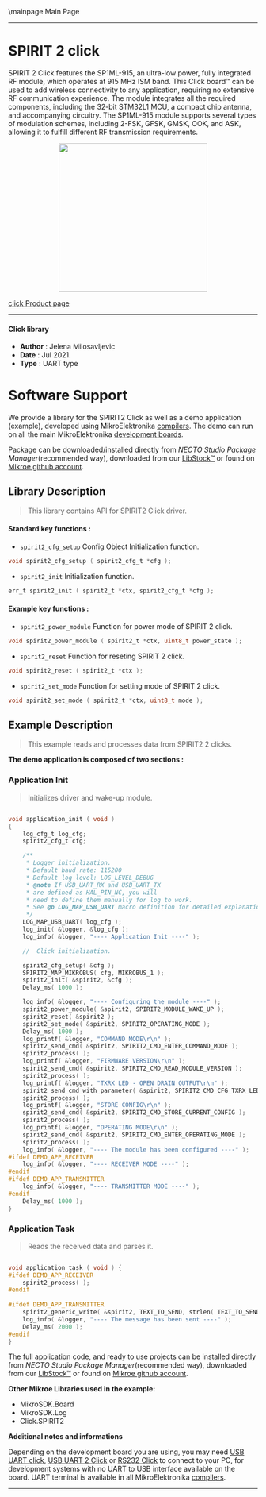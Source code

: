 \mainpage Main Page

---
# SPIRIT 2 click

SPIRIT 2 Click features the SP1ML-915, an ultra-low power, fully integrated RF module, which operates at 915 MHz ISM band. This Click board™ can be used to add wireless connectivity to any application, requiring no extensive RF communication experience. The module integrates all the required components, including the 32-bit STM32L1 MCU, a compact chip antenna, and accompanying circuitry. The SP1ML-915 module supports several types of modulation schemes, including 2-FSK, GFSK, GMSK, OOK, and ASK, allowing it to fulfill different RF transmission requirements.

<p align="center">
  <img src="https://download.mikroe.com/images/click_for_ide/spirit2_click.png" height=300px>
</p>

[click Product page](https://www.mikroe.com/spirit-2-click)

---


#### Click library

- **Author**        : Jelena Milosavljevic
- **Date**          : Jul 2021.
- **Type**          : UART type


# Software Support

We provide a library for the SPIRIT2 Click
as well as a demo application (example), developed using MikroElektronika
[compilers](https://www.mikroe.com/necto-studio).
The demo can run on all the main MikroElektronika [development boards](https://www.mikroe.com/development-boards).

Package can be downloaded/installed directly from *NECTO Studio Package Manager*(recommended way), downloaded from our [LibStock&trade;](https://libstock.mikroe.com) or found on [Mikroe github account](https://github.com/MikroElektronika/mikrosdk_click_v2/tree/master/clicks).

## Library Description

> This library contains API for SPIRIT2 Click driver.

#### Standard key functions :

- `spirit2_cfg_setup` Config Object Initialization function.
```c
void spirit2_cfg_setup ( spirit2_cfg_t *cfg );
```

- `spirit2_init` Initialization function.
```c
err_t spirit2_init ( spirit2_t *ctx, spirit2_cfg_t *cfg );
```

#### Example key functions :

- `spirit2_power_module` Function for power mode of SPIRIT 2 click.
```c
void spirit2_power_module ( spirit2_t *ctx, uint8_t power_state );
```

- `spirit2_reset` Function for reseting SPIRIT 2 click.
```c
void spirit2_reset ( spirit2_t *ctx );
```

- `spirit2_set_mode` Function for setting mode of SPIRIT 2 click.
```c
void spirit2_set_mode ( spirit2_t *ctx, uint8_t mode );
```

## Example Description

> This example reads and processes data from SPIRIT2 2 clicks.

**The demo application is composed of two sections :**

### Application Init

> Initializes driver and wake-up module.

```c

void application_init ( void ) 
{
    log_cfg_t log_cfg;
    spirit2_cfg_t cfg;

    /** 
     * Logger initialization.
     * Default baud rate: 115200
     * Default log level: LOG_LEVEL_DEBUG
     * @note If USB_UART_RX and USB_UART_TX 
     * are defined as HAL_PIN_NC, you will 
     * need to define them manually for log to work. 
     * See @b LOG_MAP_USB_UART macro definition for detailed explanation.
     */
    LOG_MAP_USB_UART( log_cfg );
    log_init( &logger, &log_cfg );
    log_info( &logger, "---- Application Init ----" );

    //  Click initialization.

    spirit2_cfg_setup( &cfg );
    SPIRIT2_MAP_MIKROBUS( cfg, MIKROBUS_1 );
    spirit2_init( &spirit2, &cfg );
    Delay_ms( 1000 );

    log_info( &logger, "---- Configuring the module ----" );
    spirit2_power_module( &spirit2, SPIRIT2_MODULE_WAKE_UP );
    spirit2_reset( &spirit2 );
    spirit2_set_mode( &spirit2, SPIRIT2_OPERATING_MODE );
    Delay_ms( 1000 );
    log_printf( &logger, "COMMAND MODE\r\n" );
    spirit2_send_cmd( &spirit2, SPIRIT2_CMD_ENTER_COMMAND_MODE );
    spirit2_process( );
    log_printf( &logger, "FIRMWARE VERSION\r\n" );
    spirit2_send_cmd( &spirit2, SPIRIT2_CMD_READ_MODULE_VERSION );
    spirit2_process( );
    log_printf( &logger, "TXRX LED - OPEN DRAIN OUTPUT\r\n" );
    spirit2_send_cmd_with_parameter( &spirit2, SPIRIT2_CMD_CFG_TXRX_LED, SPIRIT2_PCFG_TXRXLED_OPEN_DRAIN );
    spirit2_process( );
    log_printf( &logger, "STORE CONFIG\r\n" );
    spirit2_send_cmd( &spirit2, SPIRIT2_CMD_STORE_CURRENT_CONFIG );
    spirit2_process( );
    log_printf( &logger, "OPERATING MODE\r\n" );
    spirit2_send_cmd( &spirit2, SPIRIT2_CMD_ENTER_OPERATING_MODE );
    spirit2_process( );
    log_info( &logger, "---- The module has been configured ----" );
#ifdef DEMO_APP_RECEIVER
    log_info( &logger, "---- RECEIVER MODE ----" );
#endif 
#ifdef DEMO_APP_TRANSMITTER
    log_info( &logger, "---- TRANSMITTER MODE ----" );
#endif 
    Delay_ms( 1000 );
}

```

### Application Task

> Reads the received data and parses it.

```c

void application_task ( void ) {
#ifdef DEMO_APP_RECEIVER
    spirit2_process( );
#endif   
    
#ifdef DEMO_APP_TRANSMITTER 
    spirit2_generic_write( &spirit2, TEXT_TO_SEND, strlen( TEXT_TO_SEND ) );
    log_info( &logger, "---- The message has been sent ----" );
    Delay_ms( 2000 );
#endif
}

```

The full application code, and ready to use projects can be installed directly from *NECTO Studio Package Manager*(recommended way), downloaded from our [LibStock&trade;](https://libstock.mikroe.com) or found on [Mikroe github account](https://github.com/MikroElektronika/mikrosdk_click_v2/tree/master/clicks).

**Other Mikroe Libraries used in the example:**

- MikroSDK.Board
- MikroSDK.Log
- Click.SPIRIT2

**Additional notes and informations**

Depending on the development board you are using, you may need
[USB UART click](https://www.mikroe.com/usb-uart-click),
[USB UART 2 Click](https://www.mikroe.com/usb-uart-2-click) or
[RS232 Click](https://www.mikroe.com/rs232-click) to connect to your PC, for
development systems with no UART to USB interface available on the board. UART
terminal is available in all MikroElektronika
[compilers](https://shop.mikroe.com/compilers).

---
